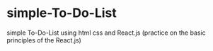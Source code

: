 # simple-To-Do-List
simple To-Do-List using html css and React.js (practice on the basic principles of the React.js)
